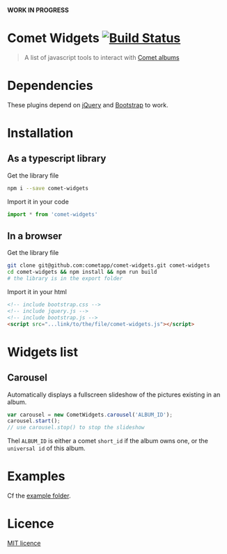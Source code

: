 **WORK IN PROGRESS**

Comet Widgets [![Build Status](https://travis-ci.org/cometapp/comet-widgets.svg?branch=master)](https://travis-ci.org/cometapp/comet-widgets)
===
> A list of javascript tools to interact with [Comet albums](https://cometapp.io)

# Dependencies

These plugins depend on [jQuery](https://jquery.com/) and [Bootstrap](https://getbootstrap.com) to work.

# Installation

## As a typescript library

Get the library file
```sh
npm i --save comet-widgets
```

Import it in your code
```javascript
import * from 'comet-widgets'
```

## In a browser

Get the library file
```sh
git clone git@github.com:cometapp/comet-widgets.git comet-widgets
cd comet-widgets && npm install && npm run build
# the library is in the export folder
```

Import it in your html
```html
<!-- include bootstrap.css -->
<!-- include jquery.js -->
<!-- include bootstrap.js -->
<script src="...link/to/the/file/comet-widgets.js"></script>
```

# Widgets list

## Carousel
Automatically displays a fullscreen slideshow of the pictures existing in an album.

```js
var carousel = new CometWidgets.carousel('ALBUM_ID');
carousel.start();
// use carousel.stop() to stop the slideshow
```

Thel `ALBUM_ID` is either a comet `short_id` if the album owns one, or the `universal id` of this album.

# Examples

Cf the [example folder](https://github.com/cometapp/comet-widgets/tree/master/example).

# Licence
[MIT licence](https://opensource.org/licenses/MIT)
